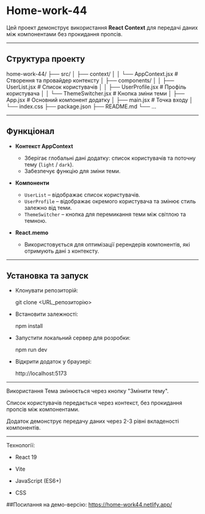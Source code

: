 # Home-work-44

Цей проект демонструє використання **React Context** для передачі даних між компонентами без прокидання пропсів.

---

## Структура проекту

home-work-44/
├── src/
│ ├── context/
│ │ └── AppContext.jsx       # Створення та провайдер контексту
│ ├── components/
│ │ ├── UserList.jsx         # Список користувачів
│ │ ├── UserProfile.jsx      # Профіль користувача
│ │ └── ThemeSwitcher.jsx    # Кнопка зміни теми
│ ├── App.jsx                # Основний компонент додатку
│ ├── main.jsx               # Точка входу
│ └── index.css
├── package.json
├── README.md
└── ...



---

## Функціонал

- **Контекст AppContext**
  - Зберігає глобальні дані додатку: список користувачів та поточну тему (`light` / `dark`).
  - Забезпечує функцію для зміни теми.

- **Компоненти**
  - `UserList` – відображає список користувачів.
  - `UserProfile` – відображає окремого користувача та змінює стиль залежно від теми.
  - `ThemeSwitcher` – кнопка для перемикання теми між світлою та темною.

- **React.memo**
  - Використовується для оптимізації ререндерів компонентів, які отримують дані з контексту.

---

## Установка та запуск

- Клонувати репозиторій:

    git clone <URL_репозиторію>

- Встановити залежності:

    npm install

- Запустити локальний сервер для розробки:

    npm run dev

- Відкрити додаток у браузері:

    http://localhost:5173

--------------

Використання
Тема змінюється через кнопку "Змінити тему".

Список користувачів передається через контекст, без прокидання пропсів між компонентами.

Додаток демонструє передачу даних через 2-3 рівні вкладеності компонентів.

---------

Технології:

- React 19

- Vite

- JavaScript (ES6+)

- CSS



##Посилання на демо-версію: https://home-work44.netlify.app/
 
